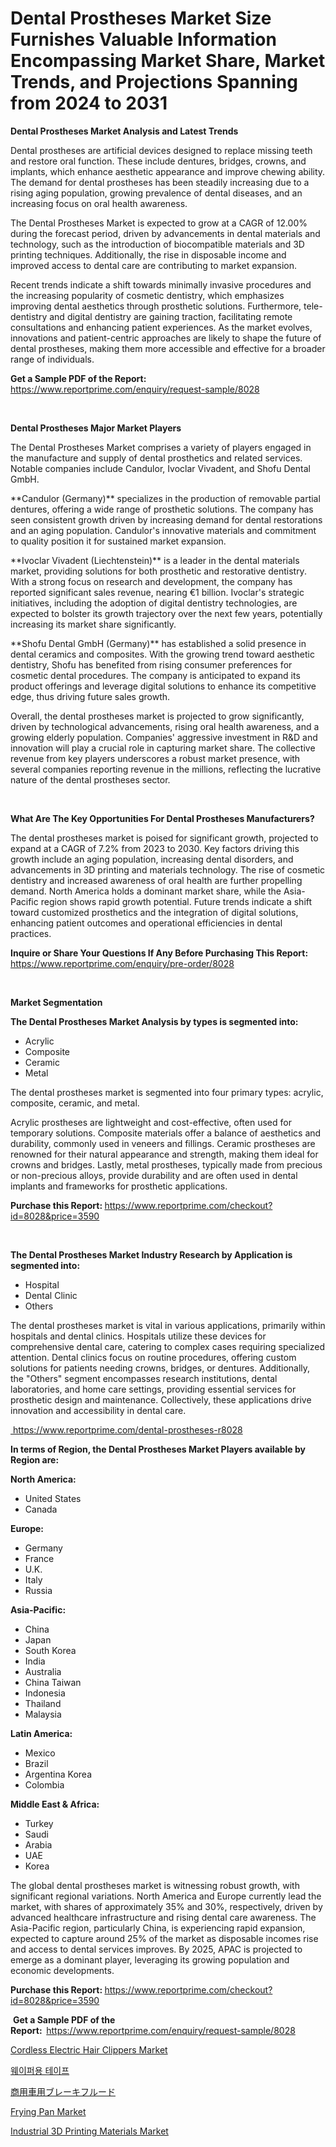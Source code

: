 <p><h1>Dental Prostheses Market Size Furnishes Valuable Information Encompassing Market Share, Market Trends, and Projections Spanning from 2024 to 2031</h1></p><p><strong>Dental Prostheses Market Analysis and Latest Trends</strong></p>
<p><p>Dental prostheses are artificial devices designed to replace missing teeth and restore oral function. These include dentures, bridges, crowns, and implants, which enhance aesthetic appearance and improve chewing ability. The demand for dental prostheses has been steadily increasing due to a rising aging population, growing prevalence of dental diseases, and an increasing focus on oral health awareness. </p><p>The Dental Prostheses Market is expected to grow at a CAGR of 12.00% during the forecast period, driven by advancements in dental materials and technology, such as the introduction of biocompatible materials and 3D printing techniques. Additionally, the rise in disposable income and improved access to dental care are contributing to market expansion. </p><p>Recent trends indicate a shift towards minimally invasive procedures and the increasing popularity of cosmetic dentistry, which emphasizes improving dental aesthetics through prosthetic solutions. Furthermore, tele-dentistry and digital dentistry are gaining traction, facilitating remote consultations and enhancing patient experiences. As the market evolves, innovations and patient-centric approaches are likely to shape the future of dental prostheses, making them more accessible and effective for a broader range of individuals.</p></p>
<p><strong>Get a Sample PDF of the Report:&nbsp;</strong> <a href="https://www.reportprime.com/enquiry/request-sample/8028">https://www.reportprime.com/enquiry/request-sample/8028</a></p>
<p>&nbsp;</p>
<p><strong>Dental Prostheses Major Market Players</strong></p>
<p><p>The Dental Prostheses Market comprises a variety of players engaged in the manufacture and supply of dental prosthetics and related services. Notable companies include Candulor, Ivoclar Vivadent, and Shofu Dental GmbH. </p><p>**Candulor (Germany)** specializes in the production of removable partial dentures, offering a wide range of prosthetic solutions. The company has seen consistent growth driven by increasing demand for dental restorations and an aging population. Candulor's innovative materials and commitment to quality position it for sustained market expansion.</p><p>**Ivoclar Vivadent (Liechtenstein)** is a leader in the dental materials market, providing solutions for both prosthetic and restorative dentistry. With a strong focus on research and development, the company has reported significant sales revenue, nearing €1 billion. Ivoclar's strategic initiatives, including the adoption of digital dentistry technologies, are expected to bolster its growth trajectory over the next few years, potentially increasing its market share significantly.</p><p>**Shofu Dental GmbH (Germany)** has established a solid presence in dental ceramics and composites. With the growing trend toward aesthetic dentistry, Shofu has benefited from rising consumer preferences for cosmetic dental procedures. The company is anticipated to expand its product offerings and leverage digital solutions to enhance its competitive edge, thus driving future sales growth.</p><p>Overall, the dental prostheses market is projected to grow significantly, driven by technological advancements, rising oral health awareness, and a growing elderly population. Companies' aggressive investment in R&D and innovation will play a crucial role in capturing market share. The collective revenue from key players underscores a robust market presence, with several companies reporting revenue in the millions, reflecting the lucrative nature of the dental prostheses sector.</p></p>
<p>&nbsp;</p>
<p><strong>What Are The Key Opportunities For Dental Prostheses Manufacturers?</strong></p>
<p><p>The dental prostheses market is poised for significant growth, projected to expand at a CAGR of 7.2% from 2023 to 2030. Key factors driving this growth include an aging population, increasing dental disorders, and advancements in 3D printing and materials technology. The rise of cosmetic dentistry and increased awareness of oral health are further propelling demand. North America holds a dominant market share, while the Asia-Pacific region shows rapid growth potential. Future trends indicate a shift toward customized prosthetics and the integration of digital solutions, enhancing patient outcomes and operational efficiencies in dental practices.</p></p>
<p><strong>Inquire or Share Your Questions If Any Before Purchasing This Report:</strong> <a href="https://www.reportprime.com/enquiry/pre-order/8028">https://www.reportprime.com/enquiry/pre-order/8028</a></p>
<p>&nbsp;</p>
<p><strong>Market Segmentation</strong></p>
<p><strong>The Dental Prostheses Market Analysis by types is segmented into:</strong></p>
<p><ul><li>Acrylic</li><li>Composite</li><li>Ceramic</li><li>Metal</li></ul></p>
<p><p>The dental prostheses market is segmented into four primary types: acrylic, composite, ceramic, and metal. </p><p>Acrylic prostheses are lightweight and cost-effective, often used for temporary solutions. Composite materials offer a balance of aesthetics and durability, commonly used in veneers and fillings. Ceramic prostheses are renowned for their natural appearance and strength, making them ideal for crowns and bridges. Lastly, metal prostheses, typically made from precious or non-precious alloys, provide durability and are often used in dental implants and frameworks for prosthetic applications.</p></p>
<p><strong>Purchase this Report:&nbsp;</strong><a href="https://www.reportprime.com/checkout?id=8028&price=3590">https://www.reportprime.com/checkout?id=8028&price=3590</a></p>
<p>&nbsp;</p>
<p><strong>The Dental Prostheses Market Industry Research by Application is segmented into:</strong></p>
<p><ul><li>Hospital</li><li>Dental Clinic</li><li>Others</li></ul></p>
<p><p>The dental prostheses market is vital in various applications, primarily within hospitals and dental clinics. Hospitals utilize these devices for comprehensive dental care, catering to complex cases requiring specialized attention. Dental clinics focus on routine procedures, offering custom solutions for patients needing crowns, bridges, or dentures. Additionally, the "Others" segment encompasses research institutions, dental laboratories, and home care settings, providing essential services for prosthetic design and maintenance. Collectively, these applications drive innovation and accessibility in dental care.</p></p>
<p><a href="https://www.reportprime.com/dental-prostheses-r8028">&nbsp;https://www.reportprime.com/dental-prostheses-r8028</a></p>
<p><strong>In terms of Region, the Dental Prostheses Market Players available by Region are:</strong></p>
<p>
    <p> <strong> North America: </strong>
        <ul>
            <li>United States</li>
            <li>Canada</li>
        </ul>
        </p> 
    <p> <strong> Europe: </strong>
        <ul>
            <li>Germany</li>
            <li>France</li>
            <li>U.K.</li>
            <li>Italy</li>
            <li>Russia</li>
        </ul>
        </p> 
    <p> <strong> Asia-Pacific: </strong>
        <ul>
            <li>China</li>
            <li>Japan</li>
            <li>South Korea</li>
            <li>India</li>
            <li>Australia</li>
            <li>China Taiwan</li>
            <li>Indonesia</li>
            <li>Thailand</li>
            <li>Malaysia</li>
        </ul>
        </p> 
    <p> <strong> Latin America: </strong>
        <ul>
            <li>Mexico</li>
            <li>Brazil</li>
            <li>Argentina Korea</li>
            <li>Colombia</li>
        </ul>
        </p> 
    <p> <strong> Middle East & Africa: </strong>
        <ul>
            <li>Turkey</li>
            <li>Saudi</li>
            <li>Arabia</li>
            <li>UAE</li>
            <li>Korea</li>
        </ul>
    </p>
    </p>
<p><p>The global dental prostheses market is witnessing robust growth, with significant regional variations. North America and Europe currently lead the market, with shares of approximately 35% and 30%, respectively, driven by advanced healthcare infrastructure and rising dental care awareness. The Asia-Pacific region, particularly China, is experiencing rapid expansion, expected to capture around 25% of the market as disposable incomes rise and access to dental services improves. By 2025, APAC is projected to emerge as a dominant player, leveraging its growing population and economic developments.</p></p>
<p><strong>Purchase this Report: </strong><a href="https://www.reportprime.com/checkout?id=8028&price=3590">https://www.reportprime.com/checkout?id=8028&price=3590</a></p>
<p>&nbsp;<strong>Get a Sample PDF of the Report:&nbsp;&nbsp;</strong><a href="https://www.reportprime.com/enquiry/request-sample/8028">https://www.reportprime.com/enquiry/request-sample/8028</a></p>
<p><strong></strong></p>
<p><p><a href="https://www.linkedin.com/pulse/pioneering-growth-analyzing-global-cordless-electric-hair-fvq6c?trackingId=RPDGAzh8TUCDf1hajE74mw%3D%3D">Cordless Electric Hair Clippers Market</a></p><p><a href="https://medium.com/@kelvinfeenrey98677/tape-for-wafer-market-%EC%9D%98-%EA%B8%80%EB%A1%9C%EB%B2%8C-%EC%8B%9C%EC%9E%A5-%EA%B0%9C%EC%9A%94%EB%8A%94-%EC%A0%84-%EC%84%B8%EA%B3%84-%EB%B0%8F-%EC%A3%BC%EC%9A%94-%EC%8B%9C%EC%9E%A5%EC%9D%98-%EC%82%B0%EC%97%85%EC%97%90-%EC%98%81%ED%96%A5%EC%9D%84-%EB%AF%B8%EC%B9%98%EB%8A%94-%EC%A3%BC%EC%9A%94-%ED%8A%B8%EB%A0%8C%EB%93%9C%EC%97%90-%EB%8C%80%ED%95%9C-%EB%8F%85%ED%8A%B9%ED%95%9C-%EA%B4%80%EC%A0%90%EC%9D%84-%EC%A0%9C%EA%B3%B5%ED%95%A9%EB%8B%88%EB%8B%A4-dcd9e36a7270">웨이퍼용 테이프</a></p><p><a href="https://medium.com/@vvjajdat22/commercial-vehicle-brake-fluids-market-%E3%81%AE%E3%82%B0%E3%83%AD%E3%83%BC%E3%83%90%E3%83%AB%E5%B8%82%E5%A0%B4%E6%A6%82%E8%A6%81%E3%81%AF-%E4%B8%96%E7%95%8C%E3%81%8A%E3%82%88%E3%81%B3%E4%B8%BB%E8%A6%81%E5%B8%82%E5%A0%B4%E3%81%AB%E3%81%8A%E3%81%91%E3%82%8B%E6%A5%AD%E7%95%8C%E3%81%AB%E5%BD%B1%E9%9F%BF%E3%82%92%E4%B8%8E%E3%81%88%E3%82%8B%E4%B8%BB%E8%A6%81%E3%81%AA%E3%83%88%E3%83%AC%E3%83%B3%E3%83%89%E3%81%AB%E3%81%A4%E3%81%84%E3%81%A6-%E7%8B%AC%E8%87%AA%E3%81%AE%E8%A6%96%E7%82%B9%E3%82%92%E6%8F%90%E4%BE%9B%E3%81%97%E3%81%BE%E3%81%99-0c544def87ec">商用車用ブレーキフルード</a></p><p><a href="https://www.linkedin.com/pulse/strategic-roadmap-success-global-frying-pan-market-analysis2024-1colc?trackingId=FCC2FiiGSB%2BUFy8HC9YF9w%3D%3D">Frying Pan Market</a></p><p><a href="https://issuu.com/reportprime-2/docs/industrial-3d-printing-materials-ma_12d116f6c35b33">Industrial 3D Printing Materials Market</a></p></p>
